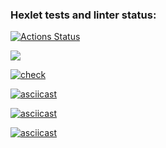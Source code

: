### Hexlet tests and linter status:
[![Actions Status](https://github.com/EvgRass/php-project-lvl1/workflows/hexlet-check/badge.svg)](https://github.com/EvgRass/php-project-lvl1/actions)

<a href="https://codeclimate.com/github/codeclimate/codeclimate/maintainability"><img src="https://api.codeclimate.com/v1/badges/a99a88d28ad37a79dbf6/maintainability" /></a>

[![check](https://github.com/EvgRass/php-project-lvl1/actions/workflows/check.yml/badge.svg)](https://github.com/EvgRass/php-project-lvl1/actions/workflows/check.yml)

[![asciicast](https://asciinema.org/a/QXGa1rWyoum8qC91lcDPMrJX1.svg)](https://asciinema.org/a/QXGa1rWyoum8qC91lcDPMrJX1)

[![asciicast](https://asciinema.org/a/6v5mrzAdJpFP5rMq6FnleEQRF.svg)](https://asciinema.org/a/6v5mrzAdJpFP5rMq6FnleEQRF)

[![asciicast](https://asciinema.org/a/C8N8JrmmbY6rc26vjwrYZJJma.svg)](https://asciinema.org/a/C8N8JrmmbY6rc26vjwrYZJJma)
